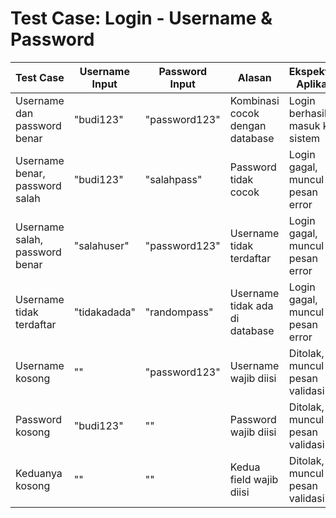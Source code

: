 # Test Case: Login - Username & Password

| Test Case                                 | Username Input | Password Input |  Alasan                          | Ekspektasi Aplikasi                          | actual)                 |
|-------------------------------------------|----------------|----------------|----------------------------------|----------------------------------------------|---------------------------------------------|
| Username dan password benar               | "budi123"      | "password123"  |  Kombinasi cocok dengan database | Login berhasil, masuk ke sistem              |                                             |
| Username benar, password salah            | "budi123"      | "salahpass"    |  Password tidak cocok             | Login gagal, muncul pesan error              |                                             |
| Username salah, password benar            | "salahuser"    | "password123"  |  Username tidak terdaftar        | Login gagal, muncul pesan error              |                                             |
| Username tidak terdaftar                  | "tidakadada"   | "randompass"   |  Username tidak ada di database  | Login gagal, muncul pesan error              |                                             |
| Username kosong                           | ""             | "password123"  |  Username wajib diisi            | Ditolak, muncul pesan validasi               |                                             |
| Password kosong                           | "budi123"      | ""             |  Password wajib diisi            | Ditolak, muncul pesan validasi               |                                             |
| Keduanya kosong                           | ""             | ""             |  Kedua field wajib diisi         | Ditolak, muncul pesan validasi               |                                             |
